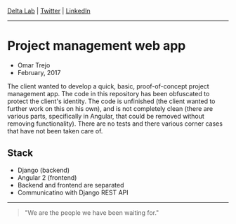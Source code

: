 
[Delta Lab](https://links.deltalab.ai/website) | [Twitter](https://links.deltalab.ai/twitter) | [LinkedIn](https://links.deltalab.ai/linkedin)

---

# Project management web app

- Omar Trejo
- February, 2017

The client wanted to develop a quick, basic, proof-of-concept project management
app. The code in this repository has been obfuscated to protect the client's
identity. The code is unfinished (the client wanted to further work on this on
his own), and is not completely clean (there are various parts, specifically in
Angular, that could be removed without removing functionality). There are no
tests and there various corner cases that have not been taken care of.

## Stack

- Django (backend)
- Angular 2 (frontend)
- Backend and frontend are separated
- Communicatino with Django REST API

---

> "We are the people we have been waiting for."
